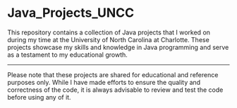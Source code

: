 # Java_Projects_UNCC

This repository contains a collection of Java projects that I worked on during my time at the University of North Carolina at Charlotte.
These projects showcase my skills and knowledge in Java programming and serve as a testament to my educational growth.

------------

Please note that these projects are shared for educational and reference purposes only.
While I have made efforts to ensure the quality and correctness of the code, it is always advisable to review and test the code before using any of it.
